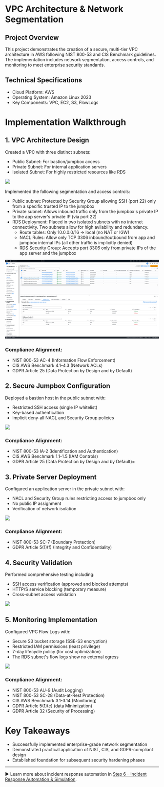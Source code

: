 # VPC Architecture & Network Segmentation

## Project Overview
This project demonstrates the creation of a secure, multi-tier VPC architecture in AWS following NIST 800-53 and CIS Benchmark guidelines. The implementation includes network segmentation, access controls, and monitoring to meet enterprise security standards.

## Technical Specifications
- Cloud Platform: AWS
- Operating System: Amazon Linux 2023
- Key Components: VPC, EC2, S3, FlowLogs

# Implementation Walkthrough

## 1. VPC Architecture Design
Created a VPC with three distinct subnets:
- Public Subnet: For bastion/jumpbox access
- Private Subnet: For internal application servers
- Isolated Subnet: For highly restricted resources like RDS

![](https://i.postimg.cc/jSkrmj39/01-Create-VPC-within-AWS-with-a-single-public-subnet-and-2-private-subnets.png)

Implemented the following segmentation and access controls:
- Public subnet: Protected by Security Group allowing SSH (port 22) only from a specific trusted IP to the jumpbox
- Private subnet: Allows inbound traffic only from the jumpbox's private IP to the app server's private IP (via port 22)
- RDS Deployment: Placed in two isolated subnets with no internet connectivity. Two subnets allow for high avilability and redundancy.
  - Route tables: Only 10.0.0.0/16 -> local (no NAT or IGW)
  - NACL Rules: Allow only TCP 3306 inbound/outbound from app and jumpbox internal IPs (all other traffic is implicitly denied)
  - RDS Security Group: Accepts port 3306 only from private IPs of the app server and the jumpbox

![](https://github.com/ChadVanHalen/Tech-Portfolio/blob/main/projects/AWS%20VPC%20Hardening%20NIST%20CIS%20Compliance/images/Step%201/16%20RDS%20Isolated%20Subnets%20NACLs.png)

### Compliance Alignment:
- NIST 800-53 AC-4 (Information Flow Enforcement)
- CIS AWS Benchmark 4.1–4.3 (Network ACLs)
- GDPR Article 25 (Data Protection by Design and by Default)

## 2. Secure Jumpbox Configuration
Deployed a bastion host in the public subnet with:
- Restricted SSH access (single IP whitelist)
- Key-based authentication
- Implicit deny-all NACL and Security Group policies

![](https://i.postimg.cc/L5RdLghq/03-Creating-a-jumpbox-server-using-security-controls-to-only-allow-SSH-via-my-IP.png)

### Compliance Alignment:
- NIST 800-53 IA-2 (Identification and Authentication)
- CIS AWS Benchmark 1.1–1.5 (IAM Controls)
- GDPR Article 25 (Data Protection by Design and by Default)=

## 3. Private Server Deployment
Configured an application server in the private subnet with:
- NACL and Security Group rules restricting access to jumpbox only
- No public IP assignment
- Verification of network isolation

![](https://i.postimg.cc/1tDh8rRh/05-Creating-the-app-server-that-will-sit-in-the-private-subnet-only-accessible-by-the-jumpbox.png)

### Compliance Alignment:
- NIST 800-53 SC-7 (Boundary Protection)
- GDPR Article 5(1)(f) (Integrity and Confidentiality)

## 4. Security Validation
Performed comprehensive testing including:
- SSH access verification (approved and blocked attempts)
- HTTP/S service blocking (temporary measure)
- Cross-subnet access validation

![](https://i.postimg.cc/25c2FcJJ/09-Checking-my-security-group-rule-by-using-a-VPN-to-change-my-public-IP.png)

## 5. Monitoring Implementation
Configured VPC Flow Logs with:
- Secure S3 bucket storage (SSE-S3 encryption)
- Restricted IAM permissions (least privilege)
- 7-day lifecycle policy (for cost optimization)
- The RDS subnet's flow logs show no external egress

![](https://i.postimg.cc/261THdN5/12-Creating-an-S3-bucket-to-store-flow-logs-on-the-VPC.png)

### Compliance Alignment:
- NIST 800-53 AU-9 (Audit Logging)
- NIST 800-53 SC-28 (Data-at-Rest Protection)
- CIS AWS Benchmark 3.1-3.14 (Monitoring)
- GDPR Article 5(1)(c) (data Minimization)
- GDPR Article 32 (Security of Processing)

# Key Takeaways
- Successfully implemented enterprise-grade network segmentation
- Demonstrated practical application of NIST, CIS, and GDPR-compliant design
- Established foundation for subsequent security hardening phases

---
▶️ Learn more about incident response automation in [Step 6 – Incident Response Automation & Simulation](../6%20GuardDuty%20Response%20Automation/README.md).

